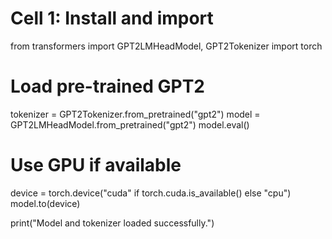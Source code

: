 # Cell 1: Install and import
from transformers import GPT2LMHeadModel, GPT2Tokenizer
import torch

# Load pre-trained GPT2
tokenizer = GPT2Tokenizer.from_pretrained("gpt2")
model = GPT2LMHeadModel.from_pretrained("gpt2")
model.eval()

# Use GPU if available
device = torch.device("cuda" if torch.cuda.is_available() else "cpu")
model.to(device)

print("Model and tokenizer loaded successfully.")

